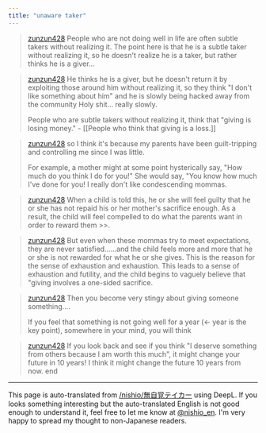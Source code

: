 ```yaml
---
title: "unaware taker"
---
```


> [zunzun428](https://x.com/zunzun428/status/1825906603339690022) People who are not doing well in life are often subtle takers without realizing it.
>  The point here is that he is a subtle taker without realizing it, so he doesn't realize he is a taker, but rather thinks he is a giver...

> [zunzun428](https://x.com/zunzun428/status/1825906682947580291) He thinks he is a giver, but he doesn't return it by exploiting those around him without realizing it, so they think "I don't like something about him" and he is slowly being hacked away from the community Holy shit... really slowly.
>
>  People who are subtle takers without realizing it, think that "giving is losing money."
    - [[People who think that giving is a loss.]]


> [zunzun428](https://x.com/zunzun428/status/1825906744620626108) so I think it's because my parents have been guilt-tripping and controlling me since I was little.
>
>  For example, a mother might at some point hysterically say, "How much do you think I do for you!" She would say, "You know how much I've done for you! I really don't like condescending mommas.

> [zunzun428](https://x.com/zunzun428/status/1825906941648056425) When a child is told this, he or she will feel guilty that he or she has not repaid his or her mother's sacrifice enough. As a result, the child will feel compelled to do what the parents want in order to reward them >>.

> [zunzun428](https://x.com/zunzun428/status/1825907044572082232) But even when these mommas try to meet expectations, they are never satisfied......and the child feels more and more that he or she is not rewarded for what he or she gives. This is the reason for the sense of exhaustion and exhaustion. This leads to a sense of exhaustion and futility, and the child begins to vaguely believe that "giving involves a one-sided sacrifice.

> [zunzun428](https://x.com/zunzun428/status/1825907201384525879) Then you become very stingy about giving someone something....
>
>  If you feel that something is not going well for a year (← year is the key point), somewhere in your mind, you will think

> [zunzun428](https://x.com/zunzun428/status/1825907289691406726) If you look back and see if you think "I deserve something from others because I am worth this much", it might change your future in 10 years! I think it might change the future 10 years from now. end


---
This page is auto-translated from [/nishio/無自覚テイカー](https://scrapbox.io/nishio/無自覚テイカー) using DeepL. If you looks something interesting but the auto-translated English is not good enough to understand it, feel free to let me know at [@nishio_en](https://twitter.com/nishio_en). I'm very happy to spread my thought to non-Japanese readers.